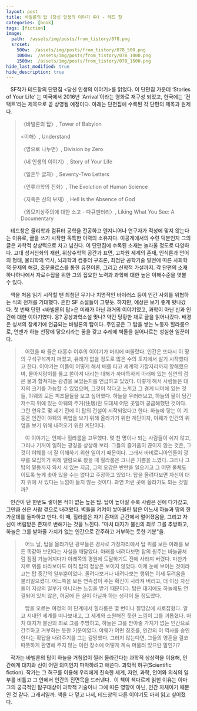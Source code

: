 ```yaml
---
layout: post
title: 바빌론의 탑 (당신 인생의 이야기 中) - 테드 창
categories: [book]
tags: [fiction]
image:
  path:  /assets/img/posts/from_tistory/078.png
  srcset:
    500w:  /assets/img/posts/from_tistory/078_500.png
    1000w:  /assets/img/posts/from_tistory/078_1000.png
    1500w:  /assets/img/posts/from_tistory/078_1500.png
hide_last_modified: true
hide_description: true
---
```


  


   SF작가 테드창의 단편집 <당신 인생의 이야기\>를 읽었다. 이 단편집 가운데 ‘Stories of Your Life’ 는 미국에서 2016년 ‘Arrival’이라는 영화로 재구성 되었고, 한국에는 ‘컨택트’라는 제목으로 곧 상영될 예정이다. 아래는 단편집에 수록된 각 단편의 제목과 원제다. 

  


> 〈바빌론의 탑〉, Tower of Babylon 
> 
> <이해〉, Understand
>
> 〈영으로 나누면〉, Division by Zero
>
> 〈네 인생의 이야기〉, Story of Your Life
>
> 〈일흔두 글자〉, Seventy-Two Letters
>
> 〈인류과학의 진화〉, The Evolution of Human Science
>
> 〈지옥은 신의 부재〉, Hell Is the Absence of God
>
> 〈외모지상주의에 대한 소고 - 다큐멘터리〉, Liking What You See: A Documentary

  


   테드창은 물리학과 컴퓨터 공학을 전공하고 엔지니어나 연구자가 적성에 맞지 않는다는 이유로, 글을 쓰기 시작한 독특한 이력의 소유자다. 이공계에서의 수련 덕분인지 그의 글은 과학적 상상력으로 차고 넘친다. 이 단편집에 수록된 소재는 놀라울 정도로 다양하다. 고대 성서신화의 재현, 위상수학적 공간과 표면, 고차원 세계의 존재, 인식론과 언어의 형태, 물리학의 역사, 뇌과학과 컴퓨터 구조론, 최첨단 공학기술 발전에 따른 사회학적 문제의 해결, 호문쿨르스를 통한 유전이론, 그리고 신학적 가설까지. 각 단편의 소재 하나하나에서 자료수집을 위한 그의 집요한 노력과 과학에 대한 높은 이해수준을 엿볼 수 있다. 

  


   책을 처음 읽기 시작할 땐 최첨단 무기나 치명적인 바이러스 등이 인간 사회를 위협하는 식의 전개를 기대했다. 흔한 SF 소설들이 그렇듯. 하지만, 예상은 보기 좋게 빗나갔다. 첫 번째 단편 <바빌론의 탑\>은 미래가 아닌 과거의 이야기였고, 과학이 아닌 신과 인간에 대한 이야기였다. 응? 공상과학소설 맞나? 약간 당황한 채로 글을 읽어나갔다. 배경은 성서의 창세기에 언급되는 바빌론의 탑이다. 주인공은 그 탑을 쌓는 노동자 힐라룸으로, 언젠가 하늘 천장에 닿으리라는 꿈을 갖고 수레에 벽돌을 실어나르는 성실한 일꾼이다.

  


>   어렸을 때 들은 대홍수 이후의 이야기가 머리에 떠올랐다. 인간은 또다시 이 땅의 구석구석까지 퍼졌고, 유례가 없을 정도로 많은 수의 토지에서 살기 시작했다고 한다. 이야기는 이들이 어떻게 해서 배를 타고 세계의 가장자리까지 항해했으며, 물아지랑이를 뚫고 쏟아져 내리는 대해가 까마득하게 아래에 있는 심연의 검은 물과 합쳐지는 광경을 보았는지를 언급하고 있었다. 이렇게 해서 사람들은 대지의 크기를 가늠할 수 있었으며, 그것이 작다고 느끼고 그 경계 너머에 있는 것들, 야웨의 모든 피조물들을 보고 싶어했다. 하늘을 우러러보고, 하늘의 물이 담긴 저수지 위에 있는 야웨의 주거(住居)란 도대체 어떤 곳일까 궁금해했던 것이다. 그런 연유로 몇 세기 전에 이 탑의 건설이 시작되었다고 한다. 하늘에 닿는 이 기둥은 인간이 야웨의 위업을 보기 위해 올라가기 위한 계단이자, 야웨가 인간의 위엄을 보기 위해 내려오기 위한 계단이다.  
>
>   이 이야기는 언제나 힐라룸을 고무했다. 몇 천 명이나 되는 사람들이 쉬지 않고, 그러나 기꺼이 일하는 광경을 상상해 보라. 그들의 즐거움이 끊이지 않는 것은, 그것이 야웨를 더 잘 이해하기 위한 일이기 때문이다. 그래서 바비로니아인들이 광부를 모집하기 위해 엘람으로 왔을 때 힐라룸은 크나큰 기쁨을 느꼈다. 그러나 그 탑의 밑동까지 와서 서 있는 지금, 그의 오감은 반란을 일으키고 그 어떤 물체도 이토록 높게 솟아 있을 수는 없다고 주장하고 있었다. 탑을 올려다보면 자신이 대지 위에 서 있다는 느낌이 들지 않는 것이다. 과연 저런 곳에 올라가도 되는 것일까?

  


   인간이 단 한번도 쌓아본 적이 없는 높은 탑. 탑이 높아질 수록 사람은 신에 다가갔고, 그만큼 신은 사람 곁으로 내려왔다. 벽돌을 켜켜이 쌓아올린 탑은 어느새 하늘과 땅의 한 가운데를 돌파하고 만다. 이 때, 힐라룸은 자기 존재의 근간에서 멀어졌음을, 그리고 자신이 버림받은 존재로 변해가는 것을 느낀다. "마치 대지가 불신의 죄로 그를 추방하고, 하늘은 그를 받아줄 가치가 없는 인간으로 간주하고 거부하는 듯한 기분"을.

  


>   어느 날, 탑을 올라가던 광부들은 경사로 가장자리에서 탑 위를 보든 아래를 보든 똑같아 보인다는 사실을 깨달았다. 아래를 내려다보면 탑의 원주는 바늘끝처럼 점점 가늘어지다가 아래쪽의 평원에 도달하기도 전에 사라져 버렸다. 마찬가지로 위를 바라보아도 아직 탑의 정상은 보이지 않았다. 이제 눈에 보이는 것이라고는 탑 중간의 일부뿐이었다. 올려다보거나 내려다보는 행위는 이제 두려움을 불러일으켰다. 어느쪽을 보든 연속성이 주는 확신이 사라져 버리고, 더 이상 자신들이 지상의 일부가 아니라는 느낌을 받기 때문이다. 탑은 대지에도 하늘에도 연결되어 있지 않은, 허공에 뜬 실이 아닐까 하는 생각이 들 정도였다. 
>
>   탑을 오르는 여정의 이 단계에서 힐라룸은 몇 번이나 절망감에 사로잡혔다. 알고 지내던 세계를 떠나보내고, 그 세계와 소원해진 듯한 느낌이 그를 괴롭혔다. 마치 대지가 불신의 죄로 그를 추방하고, 하늘은 그를 받아줄 가치가 없는 인간으로 간주하고 거부하는 듯한 기분이었다. 야웨가 어떤 징조를, 인간의 이 역사를 승인한다는 확답을 내려주기를 그는 갈망했다. 그러지 않는다면, 그들의 영혼을 결코 따뜻하게 환영해 주지 않는 이런 장소에 어떻게 계속 머물러 있으란 말인가?

  


   작가는 바빌론의 탑이 하늘을 거침없이 찔러 올라간다는 과학적 상상력을 이용해, 인간에게 대지와 신이 어떤 의미인지 파악하려고 애쓴다. 과학적 허구(Scientific fiction). 작가는 그 허구를 이용해 우리에게 친숙한 세계, 자연, 과학, 언어와 의식의 일부를 비틀고 그 안에서 인간의 진면목을 드러낸다.  이 책이 색다르게 읽힌 이유는 아마 그의 궁극적인 탐구대상이 과학적 기술이나 그에 따른 영향이 아닌, 인간 자체이기 때문인 것 같다. 그래서일까. 책을 다 덮고 나서, 테드창의 다른 이야기도 마저 읽고 싶어졌다.

